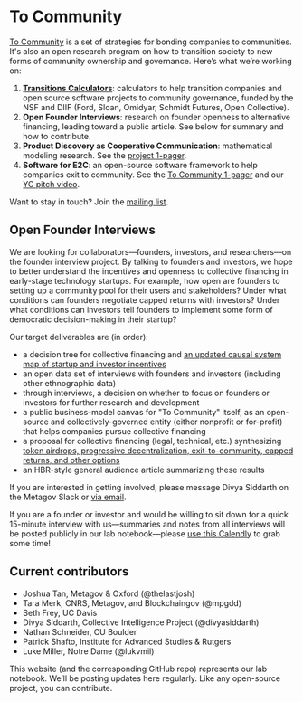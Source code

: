 # To Community

[To Community](https://to.community) is a set of strategies for bonding companies to communities. It's also an open research program on how to transition society to new forms of community ownership and governance. Here’s what we’re working on:

1. **[Transitions Calculators](https://to.community/calculators)**: calculators to help transition companies and open source software projects to community governance, funded by the NSF and DIIF (Ford, Sloan, Omidyar, Schmidt Futures, Open Collective).
1. **Open Founder Interviews**: research on founder openness to alternative financing, leading toward a public article. See below for summary and how to contribute. <!-- [Summary + how to contribute!]() -->
2. **Product Discovery as Cooperative Communication**: mathematical modeling research. See the [project 1-pager](https://docs.google.com/document/d/1qwcdIuacdUHd_bQTCdA8V3_3w6-0Aj_AIIo8oSOnNPI).
3. **Software for E2C**: an open-source software framework to help companies exit to community. See the [To Community 1-pager](https://docs.google.com/document/d/1qwcdIuacdUHd_bQTCdA8V3_3w6-0Aj_AIIo8oSOnNPI) and our [YC pitch video](https://www.youtube.com/watch?v=Xt5fWkI7Gj4).

Want to stay in touch? Join the [mailing list](https://forms.gle/T2GpoZ92ghxH3tSC7).

## Open Founder Interviews
We are looking for collaborators—founders, investors, and researchers—on the founder interview project. By talking to founders and investors, we hope to better understand the incentives and openness to collective financing in early-stage technology startups. For example, how open are founders to setting up a community pool for their users and stakeholders? Under what conditions can founders negotiate capped returns with investors? Under what conditions can investors tell founders to implement some form of democratic decision-making in their startup?

Our target deliverables are (in order):

- a decision tree for collective financing and [an updated causal system map of startup and investor incentives](https://kumu.io/thelastjosh/to-community#default-map)
- an open data set of interviews with founders and investors (including other ethnographic data)
- through interviews, a decision on whether to focus on founders or investors for further research and development
- a public business-model canvas for "To Community" itself, as an open-source and collectively-governed entity (either nonprofit or for-profit) that helps companies pursue collective financing
- a proposal for collective financing (legal, technical, etc.) synthesizing [token airdrops, progressive decentralization, exit-to-community, capped returns, and other options](https://docs.google.com/document/d/1H4uOXzX_Z9z1GHVRWZMnpyy8p-CtZDGMRR_IkIM9OH8/edit)
- an HBR-style general audience article summarizing these results

If you are interested in getting involved, please message Divya Siddarth on the Metagov Slack or [via email](divya@cip.org).

If you are a founder or investor and would be willing to sit down for a quick 15-minute interview with us—summaries and notes from all interviews will be posted publicly in our lab notebook—please [use this Calendly](https://calendly.com/josh-tan/to-community-interviews) to grab some time!

## Current contributors
- Joshua Tan, Metagov & Oxford (@thelastjosh)
- Tara Merk, CNRS, Metagov, and Blockchaingov (@mpgdd)
- Seth Frey, UC Davis
- Divya Siddarth, Collective Intelligence Project (@divyasiddarth)
- Nathan Schneider, CU Boulder
- Patrick Shafto, Institute for Advanced Studies & Rutgers
- Luke Miller, Notre Dame (@lukvmil)

This website (and the corresponding GitHub repo) represents our lab notebook. We’ll be posting updates here regularly. Like any open-source project, you can contribute.

